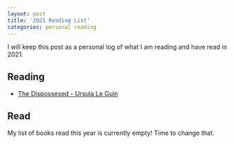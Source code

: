 ```yaml
---
layout: post
title: '2021 Reading List'
categories: personal reading
---
```


I will keep this post as a personal log of what I am reading and have read in 2021.  

## Reading

* [The Dispossesed - Ursula Le Guin](https://en.wikipedia.org/wiki/The_Dispossessed)

## Read

My list of books read this year is currently empty! Time to change that.
